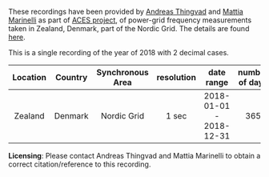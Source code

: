 These recordings have been provided by [Andreas Thingvad](https://www.dtu.dk/service/telefonbog/person?id=70888&tab=7) and [Mattia Marinelli](https://www.dtu.dk/service/telefonbog/person?id=76711&tab=5&type=all) as part of [ACES project](www.aces-bornholm.eu), of power-grid frequency measurements taken in Zealand, Denmark, part of the Nordic Grid. The details are found [here](https://data.dtu.dk/articles/Grid_Frequency_Measurements_of_the_Nordic_Power_System_during_2018_/12240260/1).

This is a single recording of the year of 2018 with 2 decimal cases.

| Location | Country | Synchronous Area | resolution |  date range | number of days | direct link | size (mb) |
|:---:|:---:|:---:|:---:|:---:|:---:|:---:|:---:|
| Zealand | Denmark | Nordic Grid | 1 sec |  2018-01-01 - 2018-12-31 | 365 | [External link](https://data.dtu.dk/ndownloader/files/22519508) | 150.8 |


**Licensing**: Please contact Andreas Thingvad and Mattia Marinelli to obtain a correct citation/reference to this recording.
